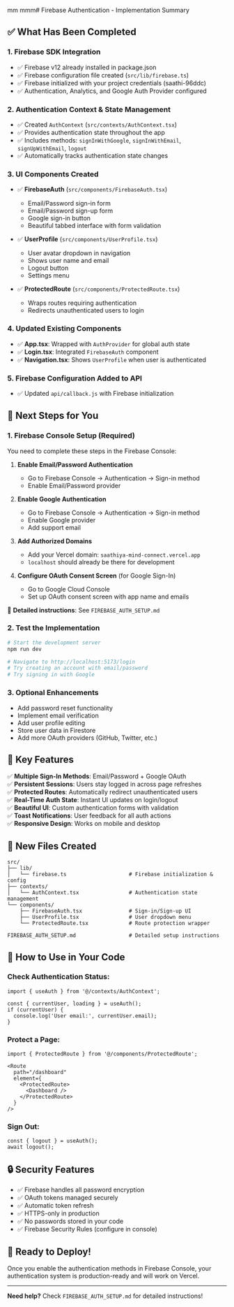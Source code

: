  mm                                                                        mmm# Firebase Authentication - Implementation Summary

## ✅ What Has Been Completed

### 1. Firebase SDK Integration
- ✅ Firebase v12 already installed in package.json
- ✅ Firebase configuration file created (`src/lib/firebase.ts`)
- ✅ Firebase initialized with your project credentials (saathi-96ddc)
- ✅ Authentication, Analytics, and Google Auth Provider configured

### 2. Authentication Context & State Management
- ✅ Created `AuthContext` (`src/contexts/AuthContext.tsx`)
- ✅ Provides authentication state throughout the app
- ✅ Includes methods: `signInWithGoogle`, `signInWithEmail`, `signUpWithEmail`, `logout`
- ✅ Automatically tracks authentication state changes

### 3. UI Components Created
- ✅ **FirebaseAuth** (`src/components/FirebaseAuth.tsx`)
  - Email/Password sign-in form
  - Email/Password sign-up form
  - Google sign-in button
  - Beautiful tabbed interface with form validation
  
- ✅ **UserProfile** (`src/components/UserProfile.tsx`)
  - User avatar dropdown in navigation
  - Shows user name and email
  - Logout button
  - Settings menu
  
- ✅ **ProtectedRoute** (`src/components/ProtectedRoute.tsx`)
  - Wraps routes requiring authentication
  - Redirects unauthenticated users to login

### 4. Updated Existing Components
- ✅ **App.tsx**: Wrapped with `AuthProvider` for global auth state
- ✅ **Login.tsx**: Integrated `FirebaseAuth` component
- ✅ **Navigation.tsx**: Shows `UserProfile` when user is authenticated

### 5. Firebase Configuration Added to API
- ✅ Updated `api/callback.js` with Firebase initialization

## 🎯 Next Steps for You

### 1. Firebase Console Setup (Required)
You need to complete these steps in the Firebase Console:

1. **Enable Email/Password Authentication**
   - Go to Firebase Console → Authentication → Sign-in method
   - Enable Email/Password provider
   
2. **Enable Google Authentication**
   - Go to Firebase Console → Authentication → Sign-in method
   - Enable Google provider
   - Add support email

3. **Add Authorized Domains**
   - Add your Vercel domain: `saathiya-mind-connect.vercel.app`
   - `localhost` should already be there for development

4. **Configure OAuth Consent Screen** (for Google Sign-In)
   - Go to Google Cloud Console
   - Set up OAuth consent screen with app name and emails

📖 **Detailed instructions**: See `FIREBASE_AUTH_SETUP.md`

### 2. Test the Implementation

```bash
# Start the development server
npm run dev

# Navigate to http://localhost:5173/login
# Try creating an account with email/password
# Try signing in with Google
```

### 3. Optional Enhancements
- Add password reset functionality
- Implement email verification
- Add user profile editing
- Store user data in Firestore
- Add more OAuth providers (GitHub, Twitter, etc.)

## 🔑 Key Features

✅ **Multiple Sign-In Methods**: Email/Password + Google OAuth  
✅ **Persistent Sessions**: Users stay logged in across page refreshes  
✅ **Protected Routes**: Automatically redirect unauthenticated users  
✅ **Real-Time Auth State**: Instant UI updates on login/logout  
✅ **Beautiful UI**: Custom authentication forms with validation  
✅ **Toast Notifications**: User feedback for all auth actions  
✅ **Responsive Design**: Works on mobile and desktop  

## 📁 New Files Created

```
src/
├── lib/
│   └── firebase.ts                    # Firebase initialization & config
├── contexts/
│   └── AuthContext.tsx                # Authentication state management
└── components/
    ├── FirebaseAuth.tsx               # Sign-in/Sign-up UI
    ├── UserProfile.tsx                # User dropdown menu
    └── ProtectedRoute.tsx             # Route protection wrapper

FIREBASE_AUTH_SETUP.md                 # Detailed setup instructions
```

## 🎨 How to Use in Your Code

### Check Authentication Status:
```tsx
import { useAuth } from '@/contexts/AuthContext';

const { currentUser, loading } = useAuth();
if (currentUser) {
  console.log('User email:', currentUser.email);
}
```

### Protect a Page:
```tsx
import { ProtectedRoute } from '@/components/ProtectedRoute';

<Route 
  path="/dashboard" 
  element={
    <ProtectedRoute>
      <Dashboard />
    </ProtectedRoute>
  } 
/>
```

### Sign Out:
```tsx
const { logout } = useAuth();
await logout();
```

## 🔒 Security Features

- ✅ Firebase handles all password encryption
- ✅ OAuth tokens managed securely
- ✅ Automatic token refresh
- ✅ HTTPS-only in production
- ✅ No passwords stored in your code
- ✅ Firebase Security Rules (configure in console)

## 🚀 Ready to Deploy!

Once you enable the authentication methods in Firebase Console, your authentication system is production-ready and will work on Vercel.

---

**Need help?** Check `FIREBASE_AUTH_SETUP.md` for detailed instructions!
